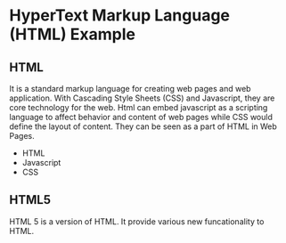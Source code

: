 # HyperText Markup Language (HTML) Example

## HTML
It is a standard markup language for creating web pages and web application. With Cascading Style Sheets (CSS) and Javascript, they are core technology for the web.
Html can embed javascript as a scripting language to affect behavior and content of web pages while CSS would define the layout of content. They can be seen as a part of HTML in Web Pages.

* HTML
* Javascript
* CSS

## HTML5
HTML 5 is a version of HTML. It provide various new funcationality to HTML. 

